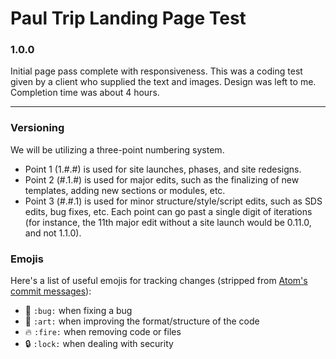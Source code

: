 # Paul Trip Landing Page Test

### 1.0.0

Initial page pass complete with responsiveness. This was a coding test given by a client who supplied the text and images. Design was left to me.
Completion time was about 4 hours.

---

### Versioning
We will be utilizing a three-point numbering system.
- Point 1 (1.#.#) is used for site launches, phases, and site redesigns.
- Point 2 (#.1.#) is used for major edits, such as the finalizing of new templates, adding new sections or modules, etc.
- Point 3 (#.#.1) is used for minor structure/style/script edits, such as SDS edits, bug fixes, etc.
Each point can go past a single digit of iterations (for instance, the 11th major edit without a site launch would be 0.11.0, and not 1.1.0).

### Emojis
Here's a list of useful emojis for tracking changes (stripped from [Atom's commit messages](https://github.com/atom/atom/blob/master/CONTRIBUTING.md#git-commit-messages)):
- :bug: `:bug:` when fixing a bug
- :art: `:art:` when improving the format/structure of the code
- :fire: `:fire:` when removing code or files
- :lock: `:lock:` when dealing with security
